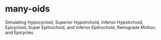 # many-oids
Simulating Hypocycloid, Superior Hypotrchoid, Inferior Hypotrchoid, Epicycloid, Super Epitrochoid, and Inferior Epitrochoid, Retrograde Motion, and Epicycles
